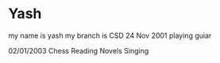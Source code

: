 # Yash
my name is yash
my branch is CSD
24 Nov 2001
playing guiar

02/01/2003
Chess
Reading Novels
Singing


